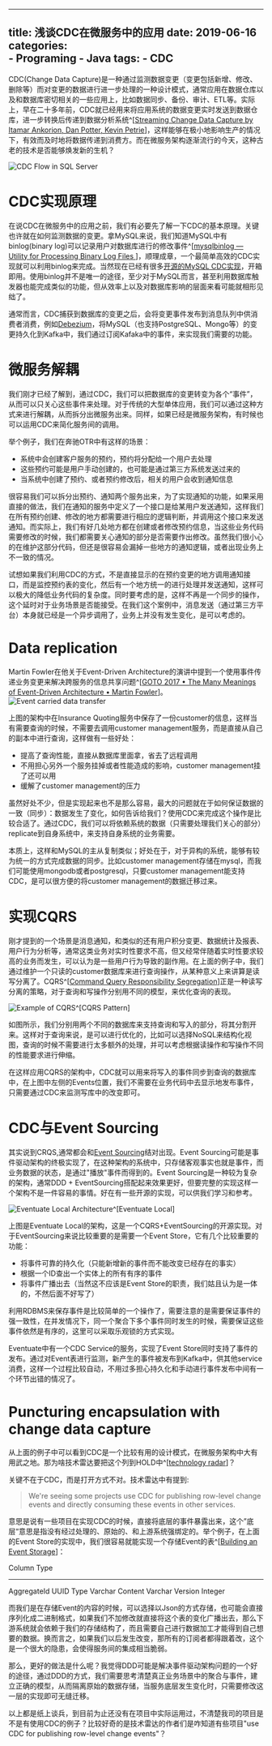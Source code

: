 
---
title: 浅谈CDC在微服务中的应用
date: 2019-06-16
categories:  
    - Programing
    - Java
tags:
	- CDC
---
CDC(Change Data Capture)是一种通过监测数据变更（变更包括新增、修改、删除等）而对变更的数据进行进一步处理的一种设计模式，通常应用在数据仓库以及和数据库密切相关的一些应用上，比如数据同步、备份、审计、ETL等。实际上，早在二十多年前，CDC就已经用来将应用系统的数据变更实时发送到数据仓库，进一步转换后传递到数据分析系统^[[Streaming Change Data Capture by Itamar Ankorion, Dan Potter, Kevin Petrie](https://www.oreilly.com/library/view/streaming-change-data/9781492032526/ch01.html)]，这样能够在极小地影响生产的情况下，有效而及时地将数据传递到消费方。而在微服务架构逐渐流行的今天，这种古老的技术是否能够焕发新的生机？

![CDC Flow in SQL Server](/images/cdc_flow.png)

# CDC实现原理
在说CDC在微服务中的应用之前，我们有必要先了解一下CDC的基本原理。关键也许就在如何监测数据的变更。拿MySQL来说，我们知道MySQL中有binlog(binary log)可以记录用户对数据库进行的修改事件^[[mysqlbinlog — Utility for Processing Binary Log Files
](https://dev.mysql.com/doc/refman/5.6/en/mysqlbinlog.html)]，顺理成章，一个最简单高效的CDC实现就可以利用binlog来完成。当然现在已经有很多[开源的MySQL CDC实现](https://github.com/wushujames/mysql-cdc-projects/wiki)，开箱即用。使用binlog并不是唯一的途径，至少对于MySQL而言，甚至利用数据库触发器也能完成类似的功能，但从效率上以及对数据库影响的层面来看可能就相形见绌了。

通常而言，CDC捕获到数据库的变更之后，会将变更事件发布到消息队列中供消费者消费，例如[Debezium](https://debezium.io/docs/tutorial/#what_is_debezium)，将MySQL（也支持PostgreSQL、Mongo等）的变更持久化到Kafka中，我们通过订阅Kafaka中的事件，来实现我们需要的功能。

# 微服务解耦
我们刚才已经了解到，通过CDC，我们可以把数据库的变更转变为各个“事件”，从而可以只关心这些事件来处理。对于传统的大型单体应用，我们可以通过这种方式来进行解耦，从而拆分出微服务出来。同样，如果已经是微服务架构，有时候也可以运用CDC来简化服务间的调用。

举个例子，我们在奔驰OTR中有这样的场景：

* 系统中会创建客户服务的预约，预约将分配给一个用户去处理
* 这些预约可能是用户手动创建的，也可能是通过第三方系统发送过来的
* 当系统中创建了预约、或者预约修改后，相关的用户会收到通知信息

很容易我们可以拆分出预约、通知两个服务出来，为了实现通知的功能，如果采用直接的做法，我们在通知的服务中定义了一个接口是给某用户发送通知，这样我们在所有预约创建、修改的地方都需要进行相应的逻辑判断，并调用这个接口来发送通知。而实际上，我们有好几处地方都在创建或者修改预约信息，当这些业务代码需要修改的时候，我们都需要关心通知的部分是否需要作出修改。虽然我们很小心的在维护这部分代码，但还是很容易会漏掉一些地方的通知逻辑，或者出现业务上不一致的情况。

试想如果我们利用CDC的方式，不是直接显示的在预约变更的地方调用通知接口，而是监控预约表的变化，然后有一个地方统一的进行处理并发送通知，这样可以极大的降低业务代码的复杂度。同时要考虑的是，这样不再是一个同步的操作，这个延时对于业务场景是否能接受。在我们这个案例中，消息发送（通过第三方平台）本身就已经是一个异步调用了，业务上并没有发生变化，是可以考虑的。

# Data replication

Martin Fowler在他关于Event-Driven Architecture的演讲中提到一个使用事件传递业务变更来解决跨服务的信息共享问题^[[GOTO 2017 • The Many Meanings of Event-Driven Architecture • Martin Fowler](https://www.youtube.com/watch?v=STKCRSUsyP0)]。
![Event carried data transfer](/images/event_carried_state_transfer.png)

上图的架构中在Insurance Quoting服务中保存了一份customer的信息，这样当有需要查询的时候，不需要去调用customer management服务，而是直接从自己的副本中进行查询，这样做有一些好处：

* 提高了查询性能，直接从数据库里面拿，省去了远程调用
* 不用担心另外一个服务挂掉或者性能造成的影响，customer management挂了还可以用
* 缓解了customer management的压力

虽然好处不少，但是实现起来也不是那么容易，最大的问题就在于如何保证数据的一致（同步）：数据发生了变化，如何告诉给我们？使用CDC来完成这个操作是比较合适了。通过CDC，我们可以将依赖系统的数据（只需要处理我们关心的部分）replicate到自身系统中，来支持自身系统的业务需要。

本质上，这样和MySQL的主从复制类似；好处在于，对于异构的系统，能够有较为统一的方式完成数据的同步。比如customer management存储在mysql，而我们可能使用mongodb或者postgresql，只要customer management能支持CDC，是可以很方便的将customer management的数据迁移过来。

# 实现CQRS
刚才提到的一个场景是消息通知，和类似的还有用户积分变更、数据统计及报表、用户行为分析等，通常这类业务对实时性要求不高，但又经常伴随着实时性要求较高的业务而发生，可以认为是一些用户行为导致的副作用。在上面的例子中，我们通过维护一个只读的customer数据库来进行查询操作，从某种意义上来讲算是读写分离了。CQRS^[[Command Query Responsibility Segregation](https://martinfowler.com/bliki/CQRS.html)]正是一种读写分离的策略，对于查询和写操作分别用不同的模型，来优化查询的表现。

![Example of CQRS^[[CQRS Pattern](https://medium.com/eleven-labs/cqrs-pattern-c1d6f8517314)]](/images/CQRS_demo.png)

如图所示，我们分别用两个不同的数据库来支持查询和写入的部分，将其分割开来。这样对于查询来说，是可以进行优化的，比如可以选择NoSQL来结构化视图，查询的时候不需要进行太多额外的处理，并可以考虑根据读操作和写操作不同的性能要求进行伸缩。

在这样应用CQRS的架构中，CDC就可以用来将写入的事件同步到查询的数据库中，在上图中左侧的Events位置，我们不需要在业务代码中去显示地发布事件，只需要通过CDC来监测写库中的改变即可。

# CDC与Event Sourcing

其实说到CRQS,通常都会和[Event Sourcing](https://martinfowler.com/eaaDev/EventSourcing.html)结对出现。Event Sourcing可能是事件驱动架构的终极实现了，在这种架构的系统中，只存储客观事实也就是事件，而业务数据的状态，是通过"播放"事件而得到的。Event Sourcing是一种较为复杂的架构，通常DDD + EventSourcing搭配起来效果更好，但要完整的实现这样一个架构不是一件容易的事情。好在有一些开源的实现，可以供我们学习和参考。

![Eventuate Local Architecture^[[Eventuate Local](https://github.com/eventuate-local/eventuate-local)]](https://raw.githubusercontent.com/eventuate-local/eventuate-local/master/i/Eventuate%20Local%20Big%20Picture.png)

上图是Eventuate Local的架构，这是一个CQRS+EventSourcing的开源实现。对于EventSourcing来说比较重要的是需要一个Event Store，它有几个比较重要的功能：

* 将事件可靠的持久化（只能新增新的事件而不能改变已经存在的事实）
* 根据一个ID查出一个实体上的所有有序的事件
* 将事件广播出去（当然这不应该是Event Store的职责，我们姑且认为是一体的，不然后面不好写了）

利用RDBMS来保存事件是比较简单的一个操作了，需要注意的是需要保证事件的强一致性，在并发情况下，同一个聚合下多个事件同时发生的时候，需要保证这些事件依然是有序的，这里可以采取乐观锁的方式实现。

Eventuate中有一个CDC Service的服务，实现了Event Store同时支持了事件的发布。通过对Event表进行监测，新产生的事件被发布到Kafka中，供其他service消费，这样一个过程比较自动，不用过多担心持久化和手动进行事件发布中间有一个环节出错的情况了。

# Puncturing encapsulation with change data capture

从上面的例子中可以看到CDC是一个比较有用的设计模式，在微服务架构中大有用武之地。那为啥技术雷达要把这个列到HOLD中^[[technology radar](https://www.thoughtworks.com/cn/radar/techniques)]？

关键不在于CDC，而是打开方式不对。技术雷达中有提到:

>We're seeing some projects use CDC for publishing row-level change events and directly consuming these events in other services.

意思是说有一些项目在实现CDC的时候，直接将底层的事件暴露出来，这个”底层“意思是指没有经过处理的、原始的、和上游系统强绑定的。举个例子，在上面的Event Store的实现中，我们很容易就能实现一个存储Event的表^[[Building an Event Storage](https://cqrs.wordpress.com/documents/building-event-storage/)]：

Column         Type
-------------- -----------
AggregateId    UUID
Type           Varchar
Content        Varchar
Version        Integer

而我们是在存储Event的内容的时候，可以选择以Json的方式存储，也可能会直接序列化成二进制格式，如果我们不加修改就直接将这个表的变化广播出去，那么下游系统就会依赖于我们的存储结构了，而且需要自己进行数据加工才能得到自己想要的数据。换而言之，如果我们以后发生改变，那所有的订阅者都得跟着改，这个是一个很大的隐患，会使得服务间的集成相当脆弱。

那么，更好的做法是什么呢？我觉得DDD可能是解决事件驱动架构问题的一个好的途径，通过DDD的方式，我们需要思考清楚真正业务场景中的聚合与事件，建立正确的模型，从而隔离原始的数据存储，当服务底层发生变化时，只需要修改这一层的实现即可无缝迁移。

以上都是纸上谈兵，到目前为止还没有在项目中实际运用过，不清楚我司的项目是不是有使用CDC的例子？比较好奇的是技术雷达的作者们是咋知道有些项目"use CDC for publishing row-level change events"？